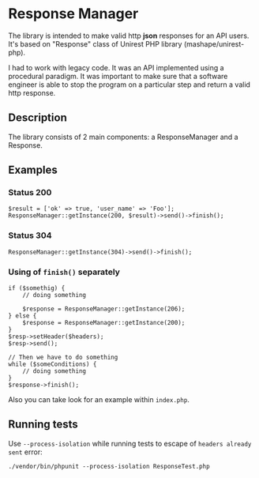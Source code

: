 # Response Manager

The library is intended to make valid http **json** responses for an API users. It's based on "Response" class of Unirest PHP 
library (mashape/unirest-php).

I had to work with legacy code. It was an API implemented using a procedural paradigm. It was important to make sure 
that a software engineer is able to stop the program on a particular step and return a valid http response.

## Description

The library consists of 2 main components: a ResponseManager and a Response.

## Examples

### Status 200
```
$result = ['ok' => true, 'user_name' => 'Foo'];
ResponseManager::getInstance(200, $result)->send()->finish();
```
### Status 304
```
ResponseManager::getInstance(304)->send()->finish();
```
### Using of `finish()` separately 
```
if ($somethig) {
    // doing something
    
    $response = ResponseManager::getInstance(206);
} else {
    $response = ResponseManager::getInstance(200);
}
$resp->setHeader($headers);
$resp->send();

// Then we have to do something
while ($someConditions) {
    // doing something
}
$response->finish();
```

Also you can take look for an example within `index.php`.

## Running tests

Use `--process-isolation` while running tests to escape of `headers already sent` error:

```
./vendor/bin/phpunit --process-isolation ResponseTest.php
```
